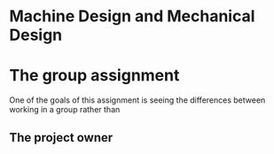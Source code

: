 # Machine Design and Mechanical Design

# The group assignment

One of the goals of this assignment is seeing the differences between working in a group rather than 

## The project owner

